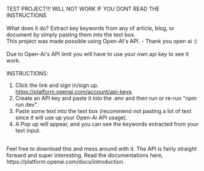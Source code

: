 TEST PROJECT!!! WILL NOT WORK IF YOU DONT READ THE INSTRUCTIONS
<br />
<br />
What does it do? Extract key keywords from any of article, blog, or document by simply pasting them into the text box. <br />
This project was made possible using Open-AI's API. - Thank you open ai :)
<br />
<br />
Due to Open-Ai's API limit you will have to use your own api key to see it work.
<br />
<br />
INSTRUCTIONS:
1. Click the link and sign in/sign up. https://platform.openai.com/account/api-keys.
2. Create an API key and paste it into the .env and then run or re-run "npm run dev".
3. Paste some text into the text box (recommend not pasting a lot of text since it will use up your Open-Ai API usage).
4. A Pop up will appear, and you can see the keywords extracted from your text input.
<br />
Feel free to download this and mess around with it. The API is fairly straight forward and super interesting.
Read the documentations here, https://platform.openai.com/docs/introduction.


